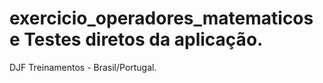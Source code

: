 # exercicio_operadores_matematicos e Testes diretos da aplicação.
DJF Treinamentos - Brasil/Portugal.
